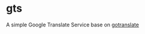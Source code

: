 # gts

A simple Google Translate Service base on [gotranslate](https://github.com/liudanking/gotranslate)
